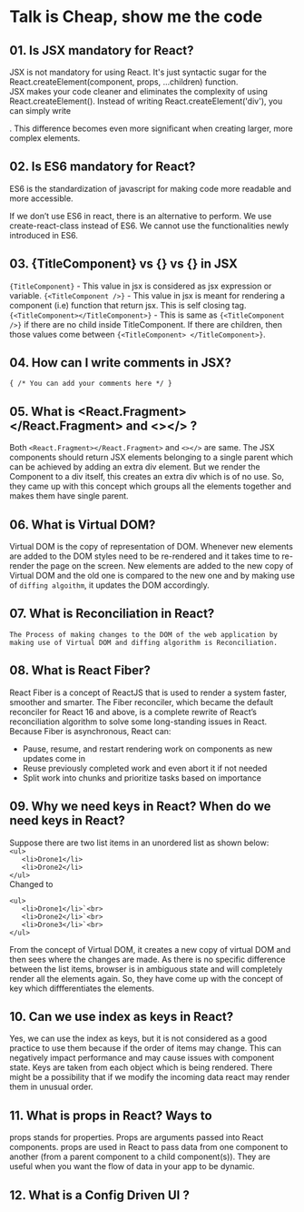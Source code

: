 # Talk is Cheap, show me the code

## 01. Is JSX mandatory for React?

JSX is not mandatory for using React. It's just syntactic sugar for the React.createElement(component, props, ...children) function.<br>JSX makes your code cleaner and eliminates the complexity of using React.createElement(). Instead of writing React.createElement('div'), you can simply write <div>. This difference becomes even more significant when creating larger, more complex elements.

## 02. Is ES6 mandatory for React?

ES6 is the standardization of javascript for making code more readable and more accessible.

If we don’t use ES6 in react, there is an alternative to perform. We use create-react-class instead of ES6. We cannot use the functionalities newly introduced in ES6.

## 03. {TitleComponent} vs {<TitleComponent/>} vs {<TitleComponent></TitleComponent>} in JSX

`{TitleComponent}` - This value in jsx is considered as jsx expression or variable.
`{<TitleComponent />}` - This value in jsx is meant for rendering a component (i.e) function that return jsx. This is self closing tag.
`{<TitleComponent></TitleComponent>}` - This is same as `{<TitleComponent />}` if there are no child inside TitleComponent. If there are children, then those values come between `{<TitleComponent> </TitleComponent>}`.

## 04. How can I write comments in JSX?

`{ /* You can add your comments here */ }`

## 05. What is <React.Fragment></React.Fragment> and <></> ?

Both `<React.Fragment></React.Fragment>` and `<></>` are same. The JSX components should return JSX elements belonging to a single parent which can be achieved by adding an extra div element. But we render the Component to a div itself, this creates an extra div which is of no use. So, they came up with this concept which groups all the elements together and makes them have single parent.

## 06. What is Virtual DOM?

Virtual DOM is the copy of representation of DOM. Whenever new elements are added to the DOM styles need to be re-rendered and it takes time to re-render the page on the screen. New elements are added to the new copy of Virtual DOM and the old one is compared to the new one and by making use of `diffing algoithm`, it updates the DOM accordingly.

## 07. What is Reconciliation in React?

`The Process of making changes to the DOM of the web application by making use of Virtual DOM and diffing algorithm is Reconciliation.`

## 08. What is React Fiber?

React Fiber is a concept of ReactJS that is used to render a system faster, smoother and smarter. The Fiber reconciler, which became the default reconciler for React 16 and above, is a complete rewrite of React’s reconciliation algorithm to solve some long-standing issues in React. Because Fiber is asynchronous, React can:
<br>

<ul>
<li>Pause, resume, and restart rendering work on components as new updates come in</li>
<li>Reuse previously completed work and even abort it if not needed</li>
<li>Split work into chunks and prioritize tasks based on importance</li>
</ul>

## 09. Why we need keys in React? When do we need keys in React?

Suppose there are two list items in an unordered list as shown below:<br>
`<ul>`<br>
`   <li>Drone1</li>`<br>
`   <li>Drone2</li>`<br>
`</ul>`
<br>
Changed to <br>

```
<ul>
   <li>Drone1</li>`<br>
   <li>Drone2</li>`<br>
   <li>Drone3</li>`<br>
</ul>
```

From the concept of Virtual DOM, it creates a new copy of virtual DOM and then sees where the changes are made. As there is no specific difference between the list items, browser is in ambiguous state and will completely render all the elements again. So, they have come up with the concept of key which diffferentiates the elements.

## 10. Can we use index as keys in React?

Yes, we can use the index as keys, but it is not considered as a good practice to use them because if the order of items may change. This can negatively impact performance and may cause issues with component state. Keys are taken from each object which is being rendered. There might be a possibility that if we modify the incoming data react may render them in unusual order.

## 11. What is props in React? Ways to

props stands for properties. Props are arguments passed into React components. props are used in React to pass data from one component to another (from a parent component to a child component(s)). They are useful when you want the flow of data in your app to be dynamic.

## 12. What is a Config Driven UI ?
